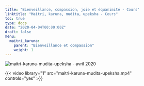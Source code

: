 ```yaml
---
title: "Bienveillance, compassion, joie et équanimité - Cours"
linktitle: "Maitri, karuna, mudita, upeksha - Cours"
toc: true
type: docs
date: "2020-04-04T00:00:00Z"
draft: false
menu:
  maitri_karuna:
    parent: "Bienveillance et compassion"
    weight: 1
---
```


![maitri-karuna-mudita-upeksha - avril 2020](/img/maitri-karuna-mudita-upeksha.jpg)

{{< video library="1" src="maitri-karuna-mudita-upeksha.mp4" controls="yes" >}}
